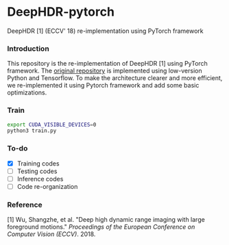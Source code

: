 # DeepHDR-pytorch
DeepHDR [1] (ECCV' 18) re-implementation using PyTorch framework

### Introduction

This repository is the re-implementation of DeepHDR [1] using PyTorch framework. The [original repository](https://github.com/elliottwu/DeepHDR) is implemented using low-version Python and Tensorflow. To make the architecture clearer and more efficient, we re-implemented it using Pytorch framework and add some basic optimizations. 

### Train

```bash
export CUDA_VISIBLE_DEVICES=0
python3 train.py
```

### To-do

- [x] Training codes
- [ ] Testing codes
- [ ] Inference codes
- [ ] Code re-organization

### Reference

[1] Wu, Shangzhe, et al. "Deep high dynamic range imaging with large foreground motions." *Proceedings of the European Conference on Computer Vision (ECCV)*. 2018.

